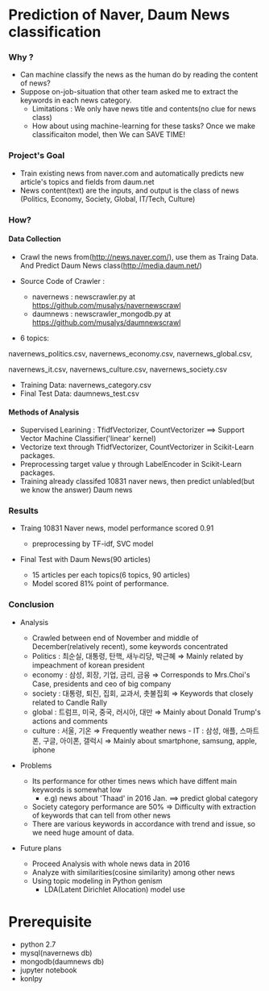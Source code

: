 # Prediction of Naver, Daum News classification

### Why ?
  
  - Can machine classify the news as the human do by reading the content of news?
  - Suppose on-job-situation that other team asked me to extract the keywords in each news category.
    - Limitations : We only have news title and contents(no clue for news class)
    - How about using machine-learning for these tasks? Once we make classificaiton model, then We can SAVE TIME!  

### Project's Goal

  - Train existing news from naver.com and automatically predicts new article's topics and fields from daum.net
  - News content(text) are the inputs, and output is the class of news (Politics, Economy, Society, Global, IT/Tech, Culture)
  
### How?

#### Data Collection

  - Crawl the news from(http://news.naver.com/), use them as Traing Data. And Predict Daum News class(http://media.daum.net/)
  - Source Code of Crawler :
    - navernews : newscrawler.py at https://github.com/musalys/navernewscrawl
    - daumnews  : newscrawler_mongodb.py at https://github.com/musalys/daumnewscrawl
  
  - 6 topics:
  
  navernews_politics.csv, navernews_economy.csv, navernews_global.csv,
  
  navernews_it.csv, navernews_culture.csv, navernews_society.csv
  
  - Training Data: navernews_category.csv
  - Final Test Data: daumnews_test.csv

#### Methods of Analysis

  - Supervised Learining : TfidfVectorizer, CountVectorizer ==> Support Vector Machine Classifier('linear' kernel)
  - Vectorize text through TfidfVectorizer, CountVectorizer in Scikit-Learn packages.
  - Preprocessing target value y through LabelEncoder in Scikit-Learn packages.
  - Training already classifed 10831 naver news, then predict unlabled(but we know the answer) Daum news


### Results

- Traing 10831 Naver news, model performance scored 0.91
    - preprocessing by TF-idf, SVC model

- Final Test with Daum News(90 articles)
    - 15 articles per each topics(6 topics, 90 articles)
    - Model scored 81% point of performance.

### Conclusion 

- Analysis
    - Crawled between end of November and middle of December(relatively recent), some keywords concentrated 
    - Politics : 최순실, 대통령, 탄핵, 새누리당, 박근혜  ⇒ Mainly related by impeachment of korean president
     - economy : 삼성, 회장, 기업, 금리, 금융 ⇒ Corresponds to Mrs.Choi's Case, presidents and ceo of big company
     - society : 대통령, 퇴진, 집회, 교과서, 촛불집회 ⇒ Keywords that closely related to Candle Rally
     - global  : 트럼프, 미국, 중국, 러시아, 대만 ⇒ Mainly about Donald Trump's actions and comments
     - culture : 서울, 기온 ⇒ Frequently weather news
      -  IT    : 삼성, 애플, 스마트폰, 구글, 아이폰, 갤럭시 ⇒ Mainly about smartphone, samsung, apple, iphone

- Problems
     - Its performance for other times news which have diffent main keywords is somewhat low
          - e.g) news about 'Thaad' in 2016 Jan. ==> predict global category
     - Society category performance are 50% ⇒ Difficulty with extraction of keywords that can tell from other news
     - There are various keywords in accordance with trend and issue, so we need huge amount of data.

- Future plans
    - Proceed Analysis with whole news data in 2016
    - Analyze with similarities(cosine similarity) among other news
    - Using topic modeling in Python genism
       - LDA(Latent Dirichlet Allocation) model use

# Prerequisite

- python 2.7
- mysql(navernews db)
- mongodb(daumnews db)
- jupyter notebook
- konlpy
